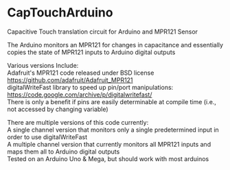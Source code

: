 # CapTouchArduino
Capacitive Touch translation circuit for Arduino and MPR121 Sensor

The Arduino monitors an MPR121 for changes in capacitance and essentially copies the state of MPR121 inputs to Arduino digital outputs

Various versions Include:  
Adafruit's MPR121 code released under BSD license https://github.com/adafruit/Adafruit_MPR121  
digitalWriteFast library to speed up pin/port manipulations: https://code.google.com/archive/p/digitalwritefast/  
There is only a benefit if pins are easily determinable at compile time (i.e., not accessed by changing variable)

There are multiple versions of this code currently:  
A single channel version that monitors only a single predetermined input in order to use digitalWriteFast  
A multiple channel version that currently monitors all MPR121 inputs and maps them all to Arduino digital outputs  
Tested on an Arduino Uno & Mega, but should work with most arduinos  
